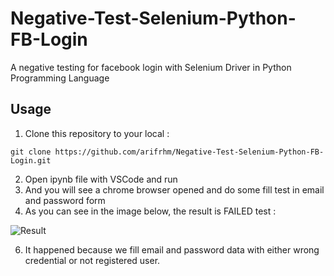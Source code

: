 # Negative-Test-Selenium-Python-FB-Login
A negative testing for facebook login with Selenium Driver in Python Programming Language

## Usage
1. Clone this repository to your local :
```
git clone https://github.com/arifrhm/Negative-Test-Selenium-Python-FB-Login.git
```
2. Open ipynb file with VSCode and run
3. And you will see a chrome browser opened and do some fill test in email and password form
4. As you can see in the image below, the result is FAILED test :

![Result]([https://github.com/arifrhm/Negative-Test-Selenium-Python-FB-Login/blob/main/Screen%20Shot%202022-06-28%20at%2022.48.59.png])

6. It happened because we fill email and password data with either wrong credential or not registered user.
